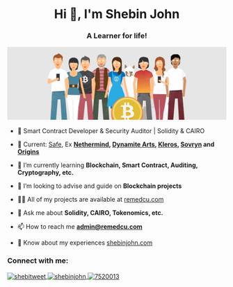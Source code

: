 <h1 align="center">Hi 👋, I'm Shebin John</h1>
<h3 align="center">A Learner for life!</h3>

[![MasterHead](./i/Bitcoin.jpeg)](https://github.com/remedcu)

- 🥷 Smart Contract Developer & Security Auditor | Solidity & CAIRO

- 🔭 Current: [Safe](https://safe.global/), Ex **[Nethermind](https://nethermind.io/), [Dynamite Arts](https://dynamitearts.com/), [Kleros](https://kleros.io/), [Sovryn](https://sovryn.com/) and [Origins](https://github.com/Sovryn-Origins)**

- 🌱 I’m currently learning **Blockchain, Smart Contract, Auditing, Cryptography, etc.**

- 👯 I’m looking to advise and guide on **Blockchain projects**

- 👨‍💻 All of my projects are available at [remedcu.com](https://remedcu.com)

- 💬 Ask me about **Solidity, CAIRO, Tokenomics, etc.**

- 📫 How to reach me **admin@remedcu.com**

- 📄 Know about my experiences [shebinjohn.com](shebinjohn.com)

<h3 align="left">Connect with me:</h3>
<p align="left">
	<a href="https://twitter.com/shebitweet" target="blank">
		<img align="center" src="https://raw.githubusercontent.com/rahuldkjain/github-profile-readme-generator/master/src/images/icons/Social/twitter.svg" alt="shebitweet" height="30" width="40" />
	</a>
	<a href="https://linkedin.com/in/shebinjohn" target="blank">
		<img align="center" src="https://raw.githubusercontent.com/rahuldkjain/github-profile-readme-generator/master/src/images/icons/Social/linked-in-alt.svg" alt="shebinjohn" height="30" width="40" />
	</a>
	<a href="https://stackoverflow.com/users/7520013" target="blank">
		<img align="center" src="https://raw.githubusercontent.com/rahuldkjain/github-profile-readme-generator/master/src/images/icons/Social/stack-overflow.svg" alt="7520013" height="30" width="40" />
	</a>
</p>
